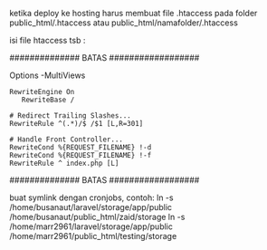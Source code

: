 ketika deploy ke hosting harus membuat file .htaccess pada folder public_html/.htaccess atau public_html/namafolder/.htaccess

isi file htaccess tsb :

############## BATAS ##################

<IfModule mod_rewrite.c>
    <IfModule mod_negotiation.c>
        Options -MultiViews
    </IfModule>

    RewriteEngine On
       RewriteBase /

    # Redirect Trailing Slashes...
    RewriteRule ^(.*)/$ /$1 [L,R=301]

    # Handle Front Controller...
    RewriteCond %{REQUEST_FILENAME} !-d
    RewriteCond %{REQUEST_FILENAME} !-f
    RewriteRule ^ index.php [L]
</IfModule>

############## BATAS ##################

buat symlink dengan cronjobs, contoh:
ln -s /home/busanaut/laravel/storage/app/public /home/busanaut/public_html/zaid/storage
ln -s /home/marr2961/laravel/storage/app/public /home/marr2961/public_html/testing/storage